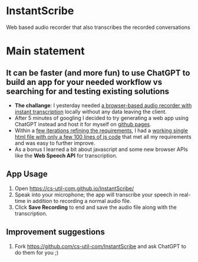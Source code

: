 # InstantScribe
Web based audio recorder that also transcribes the recorded conversations

# Main statement

## It can be faster (and more fun) to use ChatGPT to build an app for your needed workflow vs searching for and testing existing solutions

* **The challange**: I yesterday needed [a browser-based audio recorder with instant transcription](https://github.com/cs-util-com/InstantScribe/blob/main/index.html) locally without any data leaving the client.
* After 5 minutes of googling I decided to try generating a web app using ChatGPT instead and host it for myself on [github pages](https://pages.github.com/). 
* Within a [few iterations refining the requirements](https://github.com/cs-util-com/InstantScribe/commits/main/), I had a [working single html file with only a few 100 lines of js code](https://github.com/cs-util-com/InstantScribe/blob/main/index.html) that met all my requirements and was easy to further improve.
* As a bonus I learned a bit about javascript and some new browser APIs like the **Web Speech API** for transcription.

## App Usage

1. Open https://cs-util-com.github.io/InstantScribe/
2. Speak into your microphone; the app will transcribe your speech in real-time in addition to recording a normal audio file. 
3. Click **Save Recording** to end and save the audio file along with the transcription.

## Improvement suggestions

1. Fork https://github.com/cs-util-com/InstantScribe and ask ChatGPT to do them for you ;)